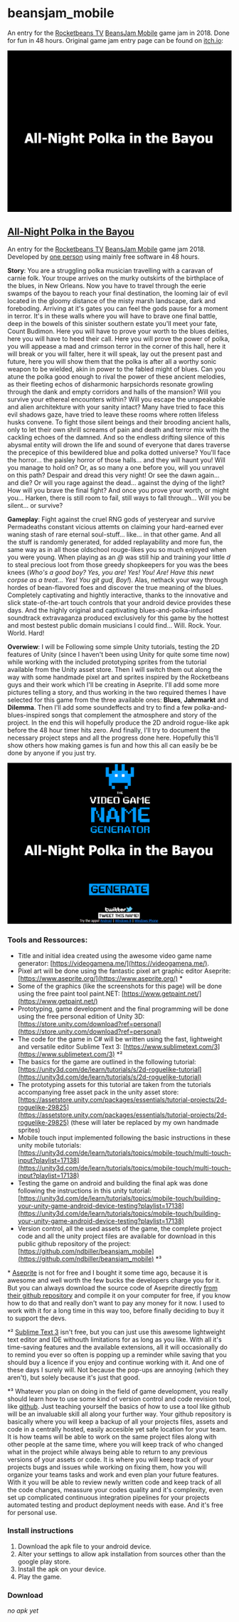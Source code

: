 # beansjam_mobile

  An entry for the [Rocketbeans TV](https://www.rocketbeans.tv/) [BeansJam Mobile](https://itch.io/jam/beansjam) game jam in 2018.
  Done for fun in 48 hours.
  Original game jam entry page can be found on [itch.io](https://ndbiller.itch.io/all-night-polka-in-the-bayou):

![**title screen**: version 0.1](/img/title.png "picture of the white game title on a black background")

## [All-Night Polka in the Bayou](https://ndbiller.itch.io/all-night-polka-in-the-bayou)

An entry for the [Rocketbeans TV](https://www.rocketbeans.tv/) [BeansJam Mobile](https://itch.io/jam/beansjam) game jam 2018. Developed by [one person](https://ndbiller.github.io/portfolio/index.html) using mainly free software in 48 hours.

**Story**: You are a struggling polka musician travelling with a caravan of carnie folk. Your troupe arrives on the murky outskirts of the birthplace of the blues, in New Orleans. Now you have to travel through the eerie swamps of the bayou to reach your final destination, the looming lair of evil located in the gloomy distance of the misty marsh landscape, dark and foreboding. Arriving at it's gates you can feel the gods pause for a moment in terror. It's in these walls where you will have to brave one final battle, deep in the bowels of this sinister southern estate you'll meet your fate, Count Budimon. Here you will have to prove your worth to the blues deities, here you will have to heed their call. Here you will prove the power of polka, you will appease a mad and crimson terror in the corner of this hall, here it will break or you will falter, here it will speak, lay out the present past and future, here you will show them that the polka is after all a worthy sonic weapon to be wielded, akin in power to the fabled might of blues. Can you atune the polka good enough to rival the power of these ancient melodies, as their fleeting echos of disharmonic harpsichords resonate growling through the dank and empty corridors and halls of the mansion? Will you survive your ethereal encounters within? Will you escape the unspeakable and alien architekture with your sanity intact? Many have tried to face this evil shadows gaze, have tried to leave these rooms where rotten lifeless husks convene. To fight those silent beings and their brooding ancient halls, only to let their own shrill screams of pain and death and terror mix with the cackling echoes of the damned. And so the endless drifting silence of this abysmal entity will drown the life and sound of everyone that dares traverse the precepice of this bewildered blue and polka dotted universe? You'll face the horror... the paisley horror of those halls... and they will haunt you! Will you manage to hold on? Or, as so many a one before you, will you unravel on this path? Despair and dread this very night! Or see the dawn again... and die? Or will you rage against the dead... against the dying of the light? How will you brave the final fight? And once you prove your worth, or might you... Harken, there is still room to fail, still ways to fall through... Will you be silent... or survive?

**Gameplay**: Fight against the cruel RNG gods of yesteryear and survive Permadeaths constant vicious attemts on claiming your hard-earned ever waning stash of rare eternal soul-stuff... like... in that other game. And all the stuff is randomly generated, for added replayability and more fun, the same way as in all those oldschool rouge-likes you so much enjoyed  when you were young. When playing as an *@* was still hip and training your little *d* to steal precious loot from those greedy shopkeepers for you was the bees knees (*Who's a good boy? Yes, you are! Yes! You! Are! Have this newt corpse as a treat... Yes! You git gud, Boy!*). Alas, nethack your way through hordes of bean-flavored foes and discover the true meaning of the blues. Completely captivating and hightly interactive, thanks to the innovative and slick state-of-the-art touch controls that your android device provides these days. And the highly original and captivating blues-and-polka-infused soundtrack extravaganza produced exclusively for this game by the hottest and most bestest public domain musicians I could find... Will. Rock. Your. World. 
Hard!

**Overwiew**: I will be Following some simple Unity tutorials, testing the 2D features of Unity (since I haven't been using Unity for quite some time now) while working with the included prototyping sprites from the tutorial available from the Unity asset store. Then I will switch them out along the way with some handmade pixel art and sprites inspired by the Rocketbeans guys and their work which I'll be creating in Aseprite. I'll add some more pictures telling a story, and thus working in the two required themes I have selected for this game from the three available ones: **Blues**, **Jahrmarkt** and **Dilemma**. Then I'll add some soundeffects and try to find a few polka-and-blues-inspired songs that complement the atmosphere and story of the project. In the end this will hopefully produce the 2D android rogue-like apk before the 48 hour timer hits zero. And finally, I'll try to document the necessary project steps and all the progress done here. Hopefully this'll show others how making games is fun and how this all can easily be be done by anyone if you just try.

![**step one**: finding a name and an idea (the easy way).](img/namefinding.png "screenshot of the video game name generator used to come up with the game title randomly")

### Tools and Ressources:
- Title and initial idea created using the awesome video game name generator: [https://videogamena.me/](https://videogamena.me/).
- Pixel art will be done using the fantastic pixel art graphic editor Aseprite: [https://www.aseprite.org/](https://www.aseprite.org/) \*
- Some of the graphics (like the screenshots for this page) will be done using the free paint tool paint.NET: [https://www.getpaint.net/](https://www.getpaint.net/)
- Prototyping, game development and the final programming will be done using the free personal edition of Unity 3D: [https://store.unity.com/download?ref=personal](https://store.unity.com/download?ref=personal)
- The code for the game in C# will be written using the fast, lightweight and versatile editor Sublime Text 3: [https://www.sublimetext.com/3](https://www.sublimetext.com/3) \*²
- The basics for the game are outlined in the following tutorial: [https://unity3d.com/de/learn/tutorials/s/2d-roguelike-tutorial](https://unity3d.com/de/learn/tutorials/s/2d-roguelike-tutorial)
- The prototyping assets for this tutorial are taken from the tutorials accompanying free asset pack in the unity asset store: [https://assetstore.unity.com/packages/essentials/tutorial-projects/2d-roguelike-29825](https://assetstore.unity.com/packages/essentials/tutorial-projects/2d-roguelike-29825)
  (these will later be replaced by my own handmade sprites)
- Mobile touch input implemented following the basic instructions in these unity mobile tutorials: [https://unity3d.com/de/learn/tutorials/topics/mobile-touch/multi-touch-input?playlist=17138](https://unity3d.com/de/learn/tutorials/topics/mobile-touch/multi-touch-input?playlist=17138)
- Testing the game on android and building the final apk was done following the instructions in this unity tutorial: [https://unity3d.com/de/learn/tutorials/topics/mobile-touch/building-your-unity-game-android-device-testing?playlist=17138](https://unity3d.com/de/learn/tutorials/topics/mobile-touch/building-your-unity-game-android-device-testing?playlist=17138)
- Version control, all the used assets of the game, the complete project code and all the unity project files are available for download in this public github repository of the project: [https://github.com/ndbiller/beansjam_mobile](https://github.com/ndbiller/beansjam_mobile) \*³

\* [Aseprite](https://www.aseprite.org/) is not for free and I bought it some time ago, because it is awesome and well worth the few bucks the developers charge you for it. But you can always download the source code of Aseprite directly [from their github repository](https://github.com/aseprite/aseprite/) and compile it on your computer for free, if you know how to do that and really don't want to pay any money for it now. I used to work with it for a long time in this way too, before finally deciding to buy it to support the devs.

\*² [Sublime Text 3](https://www.sublimetext.com/3) isn't free, but you can just use this awesome lightweight text editor and IDE withouth limitations for as long as you like. With all it's time-saving features and the available extensions, all it will occasionally do to remind you ever so often is popping up a reminder while saving that you should buy a licence if you enjoy and continue working with it. And one of these days I surely will. Not because the pop-ups are annoying (which they aren't), but solely because it's just that good.

\*³ Whatever you plan on doing in the field of game development, you really should learn how to use some kind of version control and code revision tool, like [github](https://github.com/). Just teaching yourself the basics of how to use a tool like github will be an invaluable skill all along your further way. Your github repository is basically where you will keep a backup of all your projects files, assets and code in a centrally hosted, easily accesible yet safe location for your team. It is how teams will be able to work on the same project files along with other people at the same time, where you will keep track of who changed what in the project while always being able to return to any previous versions of your assets or code. It is where you will keep track of your projects bugs and issues while working on fixing them, how you will organize your teams tasks and work and even plan your future features. With it you will be able to review newly written code and keep track of all the code changes, meassure your codes quality and it's complexity, even set up complicated continuous integration pipelines for your projects automated testing and product deployment needs with ease. And it's free for personal use.

### Install instructions
1. Download the apk file to your android device.
2. Alter your settings to allow apk installation from sources other than the google play store.
3. Install the apk on your device.
4. Play the game.

### Download
*no apk yet*
